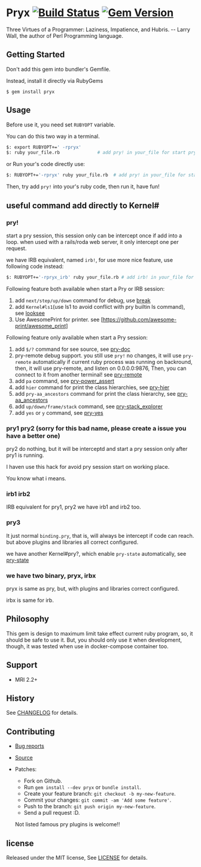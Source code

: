 # Pryx [![Build Status](https://travis-ci.com/zw963/pryx.svg?branch=master)](https://travis-ci.com/zw963/pryx) [![Gem Version](https://badge.fury.io/rb/pryx.svg)](http://badge.fury.io/rb/pryx)

Three Virtues of a Programmer: Laziness, Impatience, and Hubris. -- Larry Wall, the author of Perl Programming language.

## Getting Started

Don't add this gem into bundler's Gemfile.

Instead, install it directly via RubyGems

    $ gem install pryx

## Usage

Before use it, you need set `RUBYOPT` variable.

You can do this two way in a terminal.

```sh
$: export RUBYOPT+=' -rpryx'
$: ruby your_file.rb              # add pry! in your_file for start pry session

```

or Run your's code directly use:

```sh
$: RUBYOPT+='-rpryx' ruby your_file.rb  # add pry! in your_file for start pry session
```

Then, try add `pry!` into your's ruby code, then run it, have fun!

## useful command add directly to Kernel#

### pry!   
   
start a pry session, this session only can be intercept once if add into a loop.
when used with a rails/roda web server, it only intercept one per request.

we have IRB equivalent, named `irb!`, for use more nice feature, use following code instead:

```sh
$: RUBYOPT+='-rpryx_irb' ruby your_file.rb # add irb! in your_file for start pry session
```

Following feature both available when start a Pry or IRB session:

1.  add `next/step/up/down` command for debug, use [break](https://github.com/gsamokovarov/break)
2.  add `Kernel#ls1`(use ls1 to avoid conflict with pry builtin ls command), see [looksee](https://github.com/oggy/looksee)
3.  Use AwesomePrint for printer. see [https://github.com/awesome-print/awesome_print]

Following feature only available when start a Pry session:

1.  add `$/?` command for see source, see [pry-doc](https://github.com/pry/pry-doc)
2.  pry-remote debug support. you still use `pry!` no changes, it will use `pry-remote` automatically
    if current ruby process was running on backround, then, it will use pry-remote, and listen on 0.0.0.0:9876,
    Then, you can connect to it from another terminal! see [pry-remote](https://github.com/Mon-Ouie/pry-remote)
3.  add `pa` command, see [pry-power_assert](https://github.com/yui-knk/pry-power_assert)
4.  add `hier` command for print the class hierarchies, see [pry-hier](https://github.com/phaul/pry-hier)
5.  add `pry-aa_ancestors` command for print the class hierarchy, see [pry-aa_ancestors](https://github.com/tbpgr/pry-aa_ancestors)
6.  add `up/down/frame/stack` command, see [pry-stack_explorer](https://github.com/pry/pry-stack_explorer)
2.  add `yes` or `y` command, see [pry-yes](https://github.com/christofferh/pry-yes)
   
### pry1 pry2  (sorry for this bad name, please create a issue you have a better one)

pry2 do nothing, but it will be interceptd and start a pry session only after pry1 is running.

I haven use this hack for avoid pry session start on working place.

You know what i means.

### irb1 irb2 

IRB equivalent for pry1, pry2
we have irb1 and irb2 too.

### pry3

It just normal `binding.pry`, that is, will always be intercept if code can reach.
but above plugins and libraries all correct configured.

we have another Kernel#pry?, which enable `pry-state` automatically, see [pry-state](https://github.com/SudhagarS/pry-state)

### we have two binary, pryx, irbx

pryx is same as pry, but, with plugins and libraries correct configured.

irbx is same for irb.

## Philosophy

This gem is design to maximum limit take effect current ruby program, so, it should be safe to use it.
But, you should only use it when development, though, it was tested when use in docker-compose container too.

## Support

  * MRI 2.2+

## History

  See [CHANGELOG](https://github.com/zw963/pryx/blob/master/CHANGELOG) for details.

## Contributing

  * [Bug reports](https://github.com/zw963/pryx/issues)
  * [Source](https://github.com/zw963/pryx)
  * Patches:
    * Fork on Github.
    * Run `gem install --dev pryx` or `bundle install`.
    * Create your feature branch: `git checkout -b my-new-feature`.
    * Commit your changes: `git commit -am 'Add some feature'`.
    * Push to the branch: `git push origin my-new-feature`.
    * Send a pull request :D.
	
	Not listed famous pry plugins is welcome!!

## license

Released under the MIT license, See [LICENSE](https://github.com/zw963/pryx/blob/master/LICENSE) for details.
